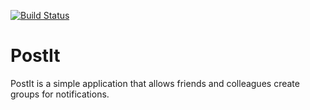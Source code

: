 [![Build Status](https://travis-ci.org/noordean/PostIt.svg?branch=master)](https://travis-ci.org/noordean/PostIt)
# PostIt
PostIt is a simple application that allows friends and colleagues create groups for notifications.
